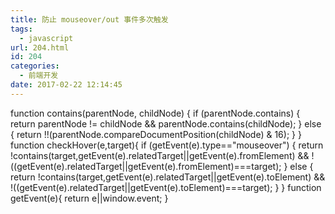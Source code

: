 ```yaml
---
title: 防止 mouseover/out 事件多次触发
tags:
  - javascript
url: 204.html
id: 204
categories:
  - 前端开发
date: 2017-02-22 12:14:45
---
```


function contains(parentNode, childNode) {
    if (parentNode.contains) {
        return parentNode != childNode && parentNode.contains(childNode);
    } else {
        return !!(parentNode.compareDocumentPosition(childNode) & 16);
    }
}
function checkHover(e,target){
    if (getEvent(e).type=="mouseover")  {
        return !contains(target,getEvent(e).relatedTarget||getEvent(e).fromElement) && !((getEvent(e).relatedTarget||getEvent(e).fromElement)===target);
    } else {
        return !contains(target,getEvent(e).relatedTarget||getEvent(e).toElement) && !((getEvent(e).relatedTarget||getEvent(e).toElement)===target);
    }
}
function getEvent(e){
    return e||window.event;
}